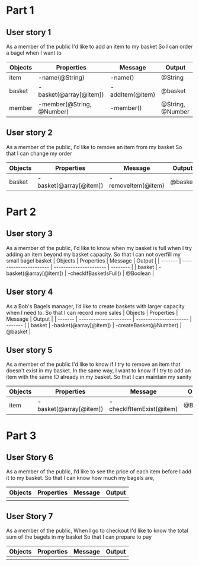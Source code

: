  # Part 1
 ## User story 1
As a member of the public
I'd like to add an item to my basket
So I can order a bagel when I want to

| Objects | Properties                | Message         | Output           |
| ------- | ------------------------- | --------------- | ---------------- |
| item    | -name(@String)            | -name()         | @String          |
| basket  | -basket(@array[@item])    | -addItem(@item) | @basket          |
| member  | -member(@String, @Number) | -member()       | @String, @Number |

## User story 2
As a member of the public,
I'd like to remove an item from my basket
So that I can change my order

| Objects | Properties             | Message            | Output  |
| ------- | ---------------------- | ------------------ | ------- |
| basket  | -basket(@array[@item]) | -removeItem(@item) | @basket |


# Part 2

## User story 3
As a member of the public,
I'd like to know when my basket is full when I try adding an item beyond my basket capacity.
So that I can not overfill my small bagel basket
| Objects | Properties             | Message                | Output   |
| ------- | ---------------------- | ---------------------- | -------- |
| basket  | -basket(@array[@item]) | -checkIfBasketIsFull() | @Boolean |

## User story 4
As a Bob's Bagels manager,
I’d like to create baskets with larger capacity when I need to.
So that I can record more sales
| Objects | Properties             | Message                | Output  |
| ------- | ---------------------- | ---------------------- | ------- |
| basket  | -basket(@array[@item]) | -createBasket(@Number) | @basket |

## User story 5
As a member of the public
I'd like to know if I try to remove an item that doesn't exist in my basket. In the same way, I want to know if I try to add an item with the same ID already in my basket.
So that I can maintain my sanity

| Objects | Properties             | Message                  | Output   |
| ------- | ---------------------- | ------------------------ | -------- |
| item    | -basket(@array[@item]) | -checkIfItemExist(@item) | @Boolean |


# Part 3

## User Story 6
As a member of the public,
I’d like to see the price of each item before I add it to my basket.
So that I can know how much my bagels are,

| Objects | Properties | Message | Output |
| ------- | ---------- | ------- | ------ |
|         |            |         |        |

## User Story 7 
As a member of the public,
When I go to checkout I'd like to know the total sum of the bagels in my basket
So that I can prepare to pay

| Objects | Properties | Message | Output |
| ------- | ---------- | ------- | ------ |
|         |            |         |        |